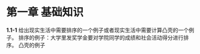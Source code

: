 # 第一章 基础知识

**1.1-1** 给出现实生活中需要排序的一个例子或者现实生活中需要计算凸壳的一个例子。
排序的例子：大学里发奖学金要对学院同学的成绩和社会活动得分进行排序。
凸壳的例子







